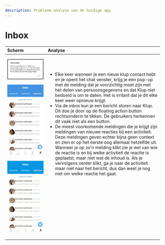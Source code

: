 ```yaml
---
description: Probleem analyse van de huidige app
---
```


# Inbox

<table>
  <thead>
    <tr>
      <th style="text-align:left">Scherm</th>
      <th style="text-align:left">Analyse</th>
    </tr>
  </thead>
  <tbody>
    <tr>
      <td style="text-align:left">
        <p>
          <img src="../../.gitbook/assets/image (16).png" alt/>
          <br />
        </p>
        <p>
          <img src="../../.gitbook/assets/image (5).png" alt/>
        </p>
        <p></p>
        <p></p>
        <p>
          <img src="../../.gitbook/assets/20190708_211448.gif" alt/>
        </p>
      </td>
      <td style="text-align:left">
        <ul>
          <li>Elke keer wanneer je een nieuw klup contact hebt en je opent het chat
            venster, krijg je een pop-up met de melding dat je voorzichtig moet zijn
            met het delen van persoonsgegevens en dat Klup niet bedoeld is om te daten.
            Het is irritant dat je dit elke keer weer opnieuw krijgt.</li>
          <li>Via de inbox kun je een bericht sturen naar Klup. Dit doe je door op de
            floating action button rechtsonderin te tikken. De gebruikers herkennen
            dit vaak niet als een button.</li>
          <li>De meest voorkomende meldingen die je krijgt zijn meldingen van nieuwe
            reacties bij een activiteit. Deze meldingen geven echter bijna geen context
            en zien er op het eerste oog allemaal hetzelfde uit. Wanneer je op zo&apos;n
            melding klikt zie je wel van wie de reactie is en bij welke activiteit
            de reactie is geplaatst, maar niet wat de inhoud is. Als je vervolgens
            verder klikt, ga je naar de activiteit maar niet naar het bericht, dus
            dan weet je nog niet om welke reactie het gaat.</li>
        </ul>
        <p>
          <br />
          <br />
        </p>
        <p>
          <br />
          <br />
          <br />
          <br />
          <br />
        </p>
        <p></p>
        <p></p>
        <p></p>
        <p></p>
        <p></p>
        <p></p>
        <p></p>
        <p></p>
        <p></p>
        <p></p>
        <p></p>
        <p></p>
        <p></p>
        <p></p>
        <p></p>
        <p></p>
        <p></p>
        <p></p>
        <p></p>
        <p></p>
        <p></p>
        <p></p>
        <p></p>
      </td>
    </tr>
  </tbody>
</table>